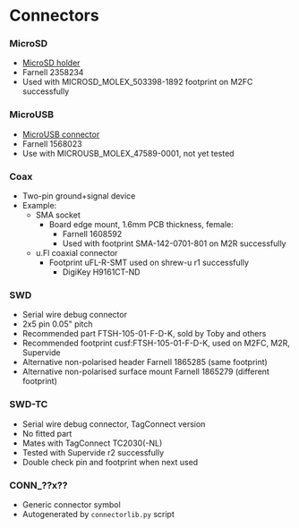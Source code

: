 # Connectors

### MicroSD
* [MicroSD
  holder](http://www.molex.com/molex/products/datasheet.jsp?part=active/5033981892_MEMORY_CARD_SOCKET.xml)
* Farnell 2358234
* Used with MICROSD_MOLEX_503398-1892 footprint on M2FC successfully

### MicroUSB
* [MicroUSB
  connector](http://www.molex.com/molex/products/datasheet.jsp?part=active/0475890001_IO_CONNECTORS.xml)
* Farnell 1568023
* Use with MICROUSB_MOLEX_47589-0001, not yet tested

### Coax
* Two-pin ground+signal device
* Example:
    * SMA socket
        * Board edge mount, 1.6mm PCB thickness, female:
            * Farnell 1608592
            * Used with footprint SMA-142-0701-801 on M2R successfully
    * u.Fl coaxial connector
        * Footprint uFL-R-SMT used on shrew-u r1 successfully
            * DigiKey H9161CT-ND

### SWD
* Serial wire debug connector
* 2x5 pin 0.05" pitch
* Recommended part FTSH-105-01-F-D-K, sold by Toby and others
* Recommended footprint cusf:FTSH-105-01-F-D-K, used on M2FC, M2R, Supervide
* Alternative non-polarised header Farnell 1865285 (same footprint)
* Alternative non-polarised surface mount Farnell 1865279 (different footprint)

### SWD-TC
* Serial wire debug connector, TagConnect version
* No fitted part
* Mates with TagConnect TC2030(-NL)
* Tested with Supervide r2 successfully
* Double check pin and footprint when next used

### CONN_??x??
* Generic connector symbol
* Autogenerated by `connectorlib.py` script
